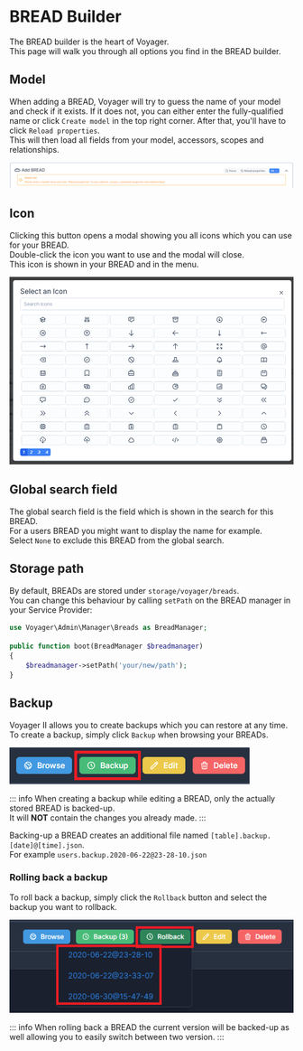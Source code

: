 # BREAD Builder

The BREAD builder is the heart of Voyager.  
This page will walk you through all options you find in the BREAD builder.

## Model

When adding a BREAD, Voyager will try to guess the name of your model and check if it exists. 
If it does not, you can either enter the fully-qualified name or click `Create model` in the top right corner. 
After that, you'll have to click `Reload properties`.  
This will then load all fields from your model, accessors, scopes and relationships.

![Model warning](/bread-builder/model-warning.png) 

## Icon

Clicking this button opens a modal showing you all icons which you can use for your BREAD.  
Double-click the icon you want to use and the modal will close.  
This icon is shown in your BREAD and in the menu.

![Icon modal](/bread-builder/icon-modal.png) 

## Global search field

The global search field is the field which is shown in the search for this BREAD.  
For a users BREAD you might want to display the name for example.  
Select `None` to exclude this BREAD from the global search.

## Storage path

By default, BREADs are stored under `storage/voyager/breads`.  
You can change this behaviour by calling `setPath` on the BREAD manager in your Service Provider:

```php
use Voyager\Admin\Manager\Breads as BreadManager;

public function boot(BreadManager $breadmanager)
{
    $breadmanager->setPath('your/new/path');
}
```

## Backup

Voyager II allows you to create backups which you can restore at any time.  
To create a backup, simply click `Backup` when browsing your BREADs.

![Backup a BREAD](/bread-builder/backup.png) 

::: info
When creating a backup while editing a BREAD, only the actually stored BREAD is backed-up.  
It will **NOT** contain the changes you already made.
:::

Backing-up a BREAD creates an additional file named `[table].backup.[date]@[time].json`.  
For example `users.backup.2020-06-22@23-28-10.json`

### Rolling back a backup

To roll back a backup, simply click the `Rollback` button and select the backup you want to rollback.

![Rollback a BREAD](/bread-builder/rollback.png) 

::: info
When rolling back a BREAD the current version will be backed-up as well allowing you to easily switch between two version.
:::
